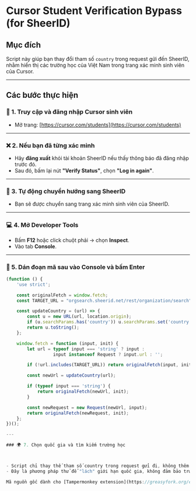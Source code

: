 # Cursor Student Verification Bypass (for SheerID)

## Mục đích

Script này giúp bạn thay đổi tham số `country` trong request gửi đến SheerID, nhằm hiển thị các trường học của Việt Nam trong trang xác minh sinh viên của Cursor.

---

## Các bước thực hiện

### 🔑 1. Truy cập và đăng nhập Cursor sinh viên
- Mở trang: [https://cursor.com/students](https://cursor.com/students)

---

### ❌ 2. Nếu bạn đã từng xác minh
- Hãy **đăng xuất** khỏi tài khoản SheerID nếu thấy thông báo đã đăng nhập trước đó.
- Sau đó, bấm lại nút **"Verify Status"**, chọn **"Log in again"**.

---

### 🔁 3. Tự động chuyển hướng sang SheerID
- Bạn sẽ được chuyển sang trang xác minh sinh viên của SheerID.

---

### 💻 4. Mở Developer Tools
- Bấm **F12** hoặc click chuột phải → chọn **Inspect**.
- Vào tab **Console**.

---

### 📜 5. Dán đoạn mã sau vào Console và bấm Enter

```javascript
(function () {
    'use strict';

    const originalFetch = window.fetch;
    const TARGET_URL = "orgsearch.sheerid.net/rest/organization/search";

    const updateCountry = (url) => {
        const u = new URL(url, location.origin);
        if (u.searchParams.has('country')) u.searchParams.set('country', 'VN');
        return u.toString();
    };

    window.fetch = function (input, init) {
        let url = typeof input === 'string' ? input :
                  input instanceof Request ? input.url : '';

        if (!url.includes(TARGET_URL)) return originalFetch(input, init);

        const newUrl = updateCountry(url);

        if (typeof input === 'string') {
            return originalFetch(newUrl, init);
        }

        const newRequest = new Request(newUrl, input);
        return originalFetch(newRequest, init);
    };
})();

---

### 🌍 7. Chọn quốc gia và tìm kiếm trường học



- Script chỉ thay thế tham số country trong request gửi đi, không thêm trường mới vào hệ thống của SheerID.
- Đây là phương pháp thử để "lách" giới hạn quốc gia, không đảm bảo trường bạn sẽ hiển thị nếu SheerID không hỗ trợ nó.

Mã nguồn gốc dành cho [Tampermonkey extension](https://greasyfork.org/en/scripts/535247-cursor-sheerid-bypass)
